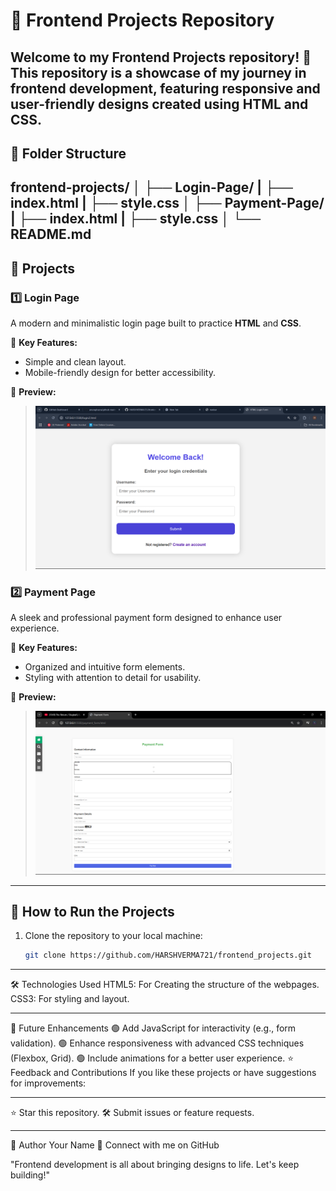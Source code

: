 # 🌟 Frontend Projects Repository  

Welcome to my **Frontend Projects** repository! 🎉  
This repository is a showcase of my journey in **frontend development**, featuring responsive and user-friendly designs created using **HTML** and **CSS**.  
---

## 📂 Folder Structure  
frontend-projects/ 
│
├── Login-Page/ 
|      ├── index.html 
|      ├── style.css 
│
├── Payment-Page/ 
|      ├── index.html 
|      ├── style.css 
│ 
└── README.md
---
## 🚀 Projects  

### 1️⃣ **Login Page**  
A modern and minimalistic login page built to practice **HTML** and **CSS**.  

📌 **Key Features:**  
- Simple and clean layout.  
- Mobile-friendly design for better accessibility.  

📸 **Preview:**  
> <img src="https://github.com/HARSHVERMA721/frontend_projects/blob/5e19afe2fff17e43d2cc465e28b9e41743a7edd7/Screenshot%20(391).png"> 

### 2️⃣ **Payment Page**  
A sleek and professional payment form designed to enhance user experience.  

📌 **Key Features:**  
- Organized and intuitive form elements.  
- Styling with attention to detail for usability.  

📸 **Preview:**  
> <img src="https://github.com/HARSHVERMA721/frontend_projects/blob/3edf768f674add9eb7ec96cfc766677d11b8642b/Screenshot%20(392).png">  

---

## 🔧 How to Run the Projects  

1. Clone the repository to your local machine:  
   ```bash
   git clone https://github.com/HARSHVERMA721/frontend_projects.git
<hr>
🛠 Technologies Used
HTML5: For Creating the structure of the webpages.
CSS3: For styling and layout.
<hr>
🌱 Future Enhancements
🟢 Add JavaScript for interactivity (e.g., form validation).
🟢 Enhance responsiveness with advanced CSS techniques (Flexbox, Grid).
🟢 Include animations for a better user experience.
⭐ Feedback and Contributions
If you like these projects or have suggestions for improvements:
<hr>
⭐ Star this repository.
🛠 Submit issues or feature requests.
<hr>
👤 Author
Your Name
💼 Connect with me on GitHub

"Frontend development is all about bringing designs to life. Let's keep building!"

